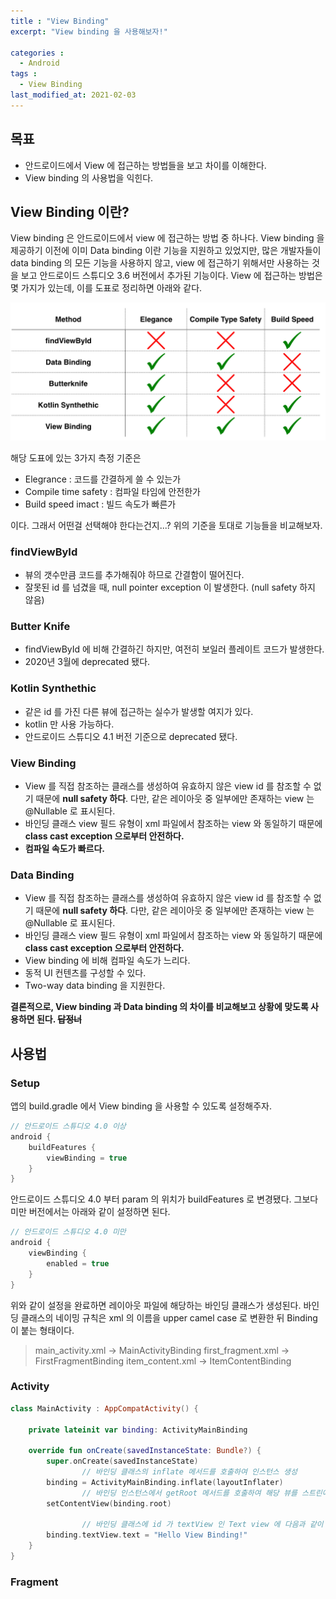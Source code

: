 ```yaml
---
title : "View Binding"
excerpt: "View binding 을 사용해보자!" 

categories :
  - Android 
tags : 
  - View Binding 
last_modified_at: 2021-02-03
---
```

## 목표

- 안드로이드에서 View 에 접근하는 방법들을 보고 차이를 이해한다.
- View binding 의 사용법을 익힌다.

## View Binding 이란?

View binding 은 안드로이드에서 view 에 접근하는 방법 중 하나다. View binding 을 제공하기 이전에 이미 Data binding 이란 기능을 지원하고 있었지만, 많은 개발자들이 data binding 의 모든 기능을 사용하지 않고, view 에 접근하기 위해서만 사용하는 것을 보고 안드로이드 스튜디오 3.6 버전에서 추가된 기능이다. View 에 접근하는 방법은 몇 가지가 있는데, 이를 도표로 정리하면 아래와 같다. 

![View binding img1](https://github.com/thkim9373/thkim9373.github.io/blob/master/assets/images/view-binding/view-binding1.png)

해당 도표에 있는 3가지 측정 기준은 

- Elegrance : 코드를 간결하게 쓸 수 있는가
- Compile time safety : 컴파일 타임에 안전한가
- Build speed imact : 빌드 속도가 빠른가

이다. 그래서 어떤걸 선택해야 한다는건지...? 위의 기준을 토대로 기능들을 비교해보자. 

### findViewById

- 뷰의 갯수만큼 코드를 추가해줘야 하므로 간결함이 떨어진다.
- 잘못된 id 를 넘겼을 때, null pointer exception 이 발생한다. (null safety 하지 않음)

### Butter Knife

- findViewById 에 비해 간결하긴 하지만, 여전히 보일러 플레이트 코드가 발생한다.
- 2020년 3월에 deprecated 됐다.

### Kotlin Synthethic

- 같은 id 를 가진 다른 뷰에 접근하는 실수가 발생할 여지가 있다.
- kotlin 만 사용 가능하다.
- 안드로이드 스튜디오 4.1 버전 기준으로 deprecated 됐다.

### View Binding

- View 를 직접 참조하는 클래스를 생성하여 유효하지 않은 view id 를 참조할 수 없기 때문에 **null safety 하다**. 다만, 같은 레이아웃 중 일부에만 존재하는 view 는 @Nullable 로 표시된다.
- 바인딩 클래스 view 필드 유형이 xml 파일에서 참조하는 view 와 동일하기 때문에 **class cast exception 으로부터 안전하다.**
- **컴파일 속도가 빠르다.**

### Data Binding

- View 를 직접 참조하는 클래스를 생성하여 유효하지 않은 view id 를 참조할 수 없기 때문에 **null safety 하다**. 다만, 같은 레이아웃 중 일부에만 존재하는 view 는 @Nullable 로 표시된다.
- 바인딩 클래스 view 필드 유형이 xml 파일에서 참조하는 view 와 동일하기 때문에 **class cast exception 으로부터 안전하다.**
- View binding 에 비해 컴파일 속도가 느리다.
- 동적 UI 컨텐츠를 구성할 수 있다.
- Two-way data binding 을 지원한다.

**결론적으로, View binding 과 Data binding 의 차이를 비교해보고 상황에 맞도록 사용하면 된다. ~~답정너~~**

## 사용법

### Setup

앱의 build.gradle 에서 View binding 을 사용할 수 있도록 설정해주자. 

```groovy
// 안드로이드 스튜디오 4.0 이상 
android {
    buildFeatures {
        viewBinding = true
    }
}
```

안드로이드 스튜디오 4.0 부터 param 의 위치가 buildFeatures 로 변경됐다. 그보다 미만 버전에서는 아래와 같이 설정하면 된다. 

```groovy
// 안드로이드 스튜디오 4.0 미만 
android {
    viewBinding {
        enabled = true
    }
}
```

위와 같이 설정을 완료하면 레이아웃 파일에 해당하는 바인딩 클래스가 생성된다. 바인딩 클래스의 네이밍 규칙은 xml 의 이름을 upper camel case 로 변환한 뒤 Binding 이 붙는 형태이다. 

> main_activity.xml → MainActivityBinding 
first_fragment.xml → FirstFragmentBinding 
item_content.xml → ItemContentBinding

### Activity

```kotlin
class MainActivity : AppCompatActivity() {

    private lateinit var binding: ActivityMainBinding

    override fun onCreate(savedInstanceState: Bundle?) {
        super.onCreate(savedInstanceState)
				// 바인딩 클래스의 inflate 메서드를 호출하여 인스턴스 생성
        binding = ActivityMainBinding.inflate(layoutInflater)
				// 바인딩 인스턴스에서 getRoot 메서드를 호출하여 해당 뷰를 스트린에 띄움 
        setContentView(binding.root)
				
				// 바인딩 클래스에 id 가 textView 인 Text view 에 다음과 같이 접근할 수 있다. 
        binding.textView.text = "Hello View Binding!"
    }
}
```

### Fragment
